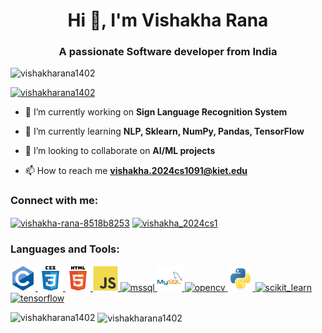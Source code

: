 <h1 align="center">Hi 👋, I'm Vishakha Rana</h1>
<h3 align="center">A passionate Software developer from India</h3>

<p align="left"> <img src="https://komarev.com/ghpvc/?username=vishakharana1402&label=Profile%20views&color=0e75b6&style=flat" alt="vishakharana1402" /> </p>

<p align="left"> <a href="https://github.com/ryo-ma/github-profile-trophy"><img src="https://github-profile-trophy.vercel.app/?username=vishakharana1402" alt="vishakharana1402" /></a> </p>

- 🔭 I’m currently working on **Sign Language Recognition System**

- 🌱 I’m currently learning **NLP, Sklearn, NumPy, Pandas, TensorFlow**

- 👯 I’m looking to collaborate on **AI/ML projects**

- 📫 How to reach me **vishakha.2024cs1091@kiet.edu**

<h3 align="left">Connect with me:</h3>
<p align="left">
<a href="https://linkedin.com/in/vishakha-rana-8518b8253" target="blank"><img align="center" src="https://raw.githubusercontent.com/rahuldkjain/github-profile-readme-generator/master/src/images/icons/Social/linked-in-alt.svg" alt="vishakha-rana-8518b8253" height="30" width="40" /></a>
<a href="https://www.hackerrank.com/vishakha_2024cs1" target="blank"><img align="center" src="https://raw.githubusercontent.com/rahuldkjain/github-profile-readme-generator/master/src/images/icons/Social/hackerrank.svg" alt="vishakha_2024cs1" height="30" width="40" /></a>
</p>

<h3 align="left">Languages and Tools:</h3>
<p align="left"> <a href="https://www.cprogramming.com/" target="_blank" rel="noreferrer"> <img src="https://raw.githubusercontent.com/devicons/devicon/master/icons/c/c-original.svg" alt="c" width="40" height="40"/> </a> <a href="https://www.w3schools.com/css/" target="_blank" rel="noreferrer"> <img src="https://raw.githubusercontent.com/devicons/devicon/master/icons/css3/css3-original-wordmark.svg" alt="css3" width="40" height="40"/> </a> <a href="https://www.w3.org/html/" target="_blank" rel="noreferrer"> <img src="https://raw.githubusercontent.com/devicons/devicon/master/icons/html5/html5-original-wordmark.svg" alt="html5" width="40" height="40"/> </a> <a href="https://developer.mozilla.org/en-US/docs/Web/JavaScript" target="_blank" rel="noreferrer"> <img src="https://raw.githubusercontent.com/devicons/devicon/master/icons/javascript/javascript-original.svg" alt="javascript" width="40" height="40"/> </a> <a href="https://www.microsoft.com/en-us/sql-server" target="_blank" rel="noreferrer"> <img src="https://www.svgrepo.com/show/303229/microsoft-sql-server-logo.svg" alt="mssql" width="40" height="40"/> </a> <a href="https://www.mysql.com/" target="_blank" rel="noreferrer"> <img src="https://raw.githubusercontent.com/devicons/devicon/master/icons/mysql/mysql-original-wordmark.svg" alt="mysql" width="40" height="40"/> </a> <a href="https://opencv.org/" target="_blank" rel="noreferrer"> <img src="https://www.vectorlogo.zone/logos/opencv/opencv-icon.svg" alt="opencv" width="40" height="40"/> </a> <a href="https://www.python.org" target="_blank" rel="noreferrer"> <img src="https://raw.githubusercontent.com/devicons/devicon/master/icons/python/python-original.svg" alt="python" width="40" height="40"/> </a> <a href="https://scikit-learn.org/" target="_blank" rel="noreferrer"> <img src="https://upload.wikimedia.org/wikipedia/commons/0/05/Scikit_learn_logo_small.svg" alt="scikit_learn" width="40" height="40"/> </a> <a href="https://www.tensorflow.org" target="_blank" rel="noreferrer"> <img src="https://www.vectorlogo.zone/logos/tensorflow/tensorflow-icon.svg" alt="tensorflow" width="40" height="40"/> </a> </p>

<p><img align="left" src="https://github-readme-stats.vercel.app/api/top-langs?username=vishakharana1402&show_icons=true&locale=en&layout=compact" alt="vishakharana1402" /></p>

<p>&nbsp;<img align="center" src="https://github-readme-stats.vercel.app/api?username=vishakharana1402&show_icons=true&locale=en" alt="vishakharana1402" /></p>
